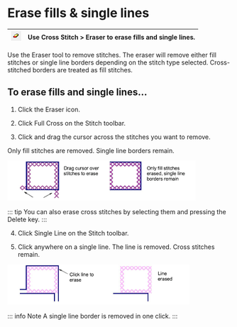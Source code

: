 # Erase fills & single lines

| ![Eraser.png](assets/Eraser.png) | Use Cross Stitch > Eraser to erase fills and single lines. |
| -------------------------------- | ---------------------------------------------------------- |

Use the Eraser tool to remove stitches. The eraser will remove either fill stitches or single line borders depending on the stitch type selected. Cross-stitched borders are treated as fill stitches.

## To erase fills and single lines...

1. Click the Eraser icon.

2. Click Full Cross on the Stitch toolbar.

3. Click and drag the cursor across the stitches you want to remove.

Only fill stitches are removed. Single line borders remain.

![cross-stitch_editing00023.png](assets/cross-stitch_editing00023.png)

::: tip
You can also erase cross stitches by selecting them and pressing the Delete key.
:::

4. Click Single Line on the Stitch toolbar.

5. Click anywhere on a single line. The line is removed. Cross stitches remain.

![cross-stitch_editing00026.png](assets/cross-stitch_editing00026.png)

::: info Note
A single line border is removed in one click.
:::

